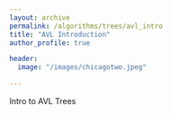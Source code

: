 ```yaml
---
layout: archive
permalink: /algorithms/trees/avl_intro
title: "AVL Introduction"
author_profile: true

header:
  image: "/images/chicagotwo.jpeg"
  
---
```


Intro to AVL Trees
